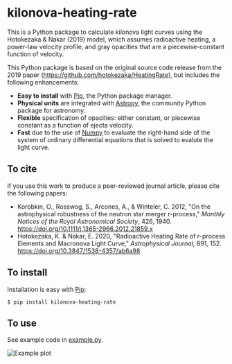 # kilonova-heating-rate

This is a Python package to calculate kilonova light curves using the
Hotokezaka & Nakar (2019) model, which assumes radioactive heating, a power-law
velocity profile, and gray opacities that are a piecewise-constant function of
velocity.

This Python package is based on the original source code release from the 2019
paper (https://github.com/hotokezaka/HeatingRate), but includes the following
enhancements:

* **Easy to install** with [Pip], the Python package manager.
* **Physical units** are integrated with [Astropy], the community Python
  package for astronomy.
* **Flexible** specification of opacities: either constant, or piecewise
  constant as a function of ejecta velocity.
* **Fast** due to the use of [Numpy] to evaluate the right-hand side of the
  system of ordinary differential equations that is solved to evalute the light
  curve.

## To cite

If you use this work to produce a peer-reviewed journal article, please cite
the following papers:

* Korobkin, O., Rosswog, S., Arcones, A., & Winteler, C. 2012, "On the
  astrophysical robustness of the neutron star merger r-process," *Monthly
  Notices of the Royal Astronomical Society*, 426, 1940.
  https://doi.org/10.1111/j.1365-2966.2012.21859.x
* Hotokezaka, K. & Nakar, E. 2020, "Radioactive Heating Rate of *r*-process
  Elements and Macronova Light Curve," *Astrophysical Journal*, 891, 152.
  https://doi.org/10.3847/1538-4357/ab6a98

## To install

Installation is easy with [Pip]:

    $ pip install kilonova-heating-rate

## To use

See example code in [example.py].

![Example plot](https://github.com/dorado-science/kilonova-heating-rate/raw/main/example.png)

[Pip]: https://pip.pypa.io
[Astropy]: https://www.astropy.org
[Numpy]: https://github.com/numpy/numpy
[example.py]: https://github.com/dorado-science/kilonova-heating-rate/blob/main/example.py
